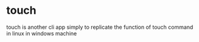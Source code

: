 # touch
touch is another cli app simply to replicate the function of touch command in linux in windows machine
